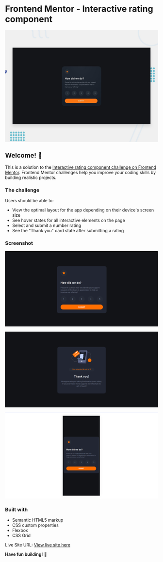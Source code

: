 # Frontend Mentor - Interactive rating component

![Design preview for the Interactive rating component coding challenge](./design/desktop-preview.jpg)

## Welcome! 👋

This is a solution to the [Interactive rating component challenge on Frontend Mentor](https://www.frontendmentor.io/challenges/interactive-rating-component-koxpeBUmI). Frontend Mentor challenges help you improve your coding skills by building realistic projects. 

### The challenge

Users should be able to:

- View the optimal layout for the app depending on their device's screen size
- See hover states for all interactive elements on the page
- Select and submit a number rating
- See the "Thank you" card state after submitting a rating

### Screenshot

![](./images/screenshot-desktop-view.png)


![](./images/screenshot-desktop-thankyou.png)

![](./images/mobile-view.png)

### Built with

- Semantic HTML5 markup
- CSS custom properties
- Flexbox
- CSS Grid

Live Site URL: [View live site here](https://your-live-site-url.com)

**Have fun building!** 🚀
